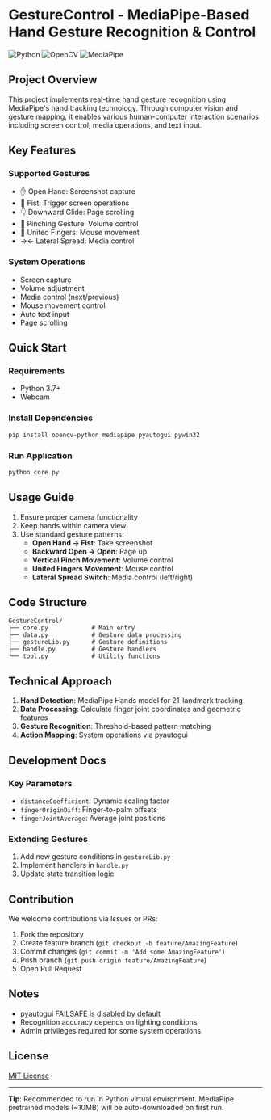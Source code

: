 # GestureControl - MediaPipe-Based Hand Gesture Recognition & Control

![Python](https://img.shields.io/badge/Python-3.7%2B-blue)
![OpenCV](https://img.shields.io/badge/OpenCV-4.5%2B-orange)
![MediaPipe](https://img.shields.io/badge/MediaPipe-0.8.9%2B-green)

## Project Overview

This project implements real-time hand gesture recognition using MediaPipe's hand tracking technology. Through computer vision and gesture mapping, it enables various human-computer interaction scenarios including screen control, media operations, and text input.

## Key Features

### Supported Gestures
- ✋ Open Hand: Screenshot capture
- 👊 Fist: Trigger screen operations
- 👇 Downward Glide: Page scrolling
- 🤏 Pinching Gesture: Volume control
- 🤞 United Fingers: Mouse movement
- →← Lateral Spread: Media control

### System Operations
- Screen capture
- Volume adjustment
- Media control (next/previous)
- Mouse movement control
- Auto text input
- Page scrolling

## Quick Start

### Requirements
- Python 3.7+
- Webcam

### Install Dependencies
```bash
pip install opencv-python mediapipe pyautogui pywin32
```

### Run Application
```bash
python core.py
```

## Usage Guide
1. Ensure proper camera functionality
2. Keep hands within camera view
3. Use standard gesture patterns:
   - **Open Hand → Fist**: Take screenshot
   - **Backward Open → Open**: Page up
   - **Vertical Pinch Movement**: Volume control
   - **United Fingers Movement**: Mouse control
   - **Lateral Spread Switch**: Media control (left/right)

## Code Structure
```
GestureControl/
├── core.py            # Main entry
├── data.py            # Gesture data processing
├── gestureLib.py      # Gesture definitions
├── handle.py          # Gesture handlers
└── tool.py            # Utility functions
```

## Technical Approach
1. **Hand Detection**: MediaPipe Hands model for 21-landmark tracking
2. **Data Processing**: Calculate finger joint coordinates and geometric features
3. **Gesture Recognition**: Threshold-based pattern matching
4. **Action Mapping**: System operations via pyautogui

## Development Docs

### Key Parameters
- `distanceCoefficient`: Dynamic scaling factor
- `fingerOriginDiff`: Finger-to-palm offsets
- `fingerJointAverage`: Average joint positions

### Extending Gestures
1. Add new gesture conditions in `gestureLib.py`
2. Implement handlers in `handle.py`
3. Update state transition logic

## Contribution
We welcome contributions via Issues or PRs:
1. Fork the repository
2. Create feature branch (`git checkout -b feature/AmazingFeature`)
3. Commit changes (`git commit -m 'Add some AmazingFeature'`)
4. Push branch (`git push origin feature/AmazingFeature`)
5. Open Pull Request

## Notes
- pyautogui FAILSAFE is disabled by default
- Recognition accuracy depends on lighting conditions
- Admin privileges required for some system operations

## License
[MIT License](LICENSE)

---

**Tip**: Recommended to run in Python virtual environment. MediaPipe pretrained models (~10MB) will be auto-downloaded on first run.
